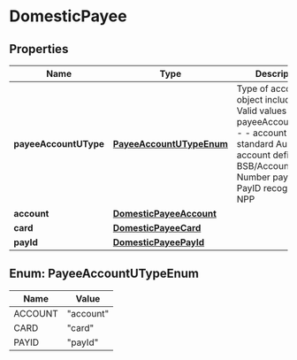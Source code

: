 # DomesticPayee

## Properties
Name | Type | Description | Notes
------------ | ------------- | ------------- | -------------
**payeeAccountUType** | [**PayeeAccountUTypeEnum**](#PayeeAccountUTypeEnum) | Type of account object included. Valid values are: { payeeAccountUType - - account A standard Australian account defined by BSB/Account Number payId A PayID recognised by NPP | 
**account** | [**DomesticPayeeAccount**](DomesticPayeeAccount.md) |  |  [optional]
**card** | [**DomesticPayeeCard**](DomesticPayeeCard.md) |  |  [optional]
**payId** | [**DomesticPayeePayId**](DomesticPayeePayId.md) |  |  [optional]

<a name="PayeeAccountUTypeEnum"></a>
## Enum: PayeeAccountUTypeEnum
Name | Value
---- | -----
ACCOUNT | &quot;account&quot;
CARD | &quot;card&quot;
PAYID | &quot;payId&quot;

